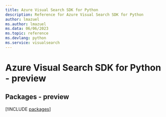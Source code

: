 ```yaml
---
title: Azure Visual Search SDK for Python
description: Reference for Azure Visual Search SDK for Python
author: lmazuel
ms.author: lmazuel
ms.data: 06/06/2023
ms.topic: reference
ms.devlang: python
ms.service: visualsearch
---
```

# Azure Visual Search SDK for Python - preview
## Packages - preview
[!INCLUDE [packages](visual-search-index.md)]